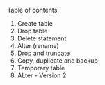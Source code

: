 Table of contents:
1. Create table
2. Drop table
3. Delete statement
4. Alter (rename)
5. Drop and truncate
6. Copy, duplicate and backup
7. Temporary table
8. ALter - Version 2
